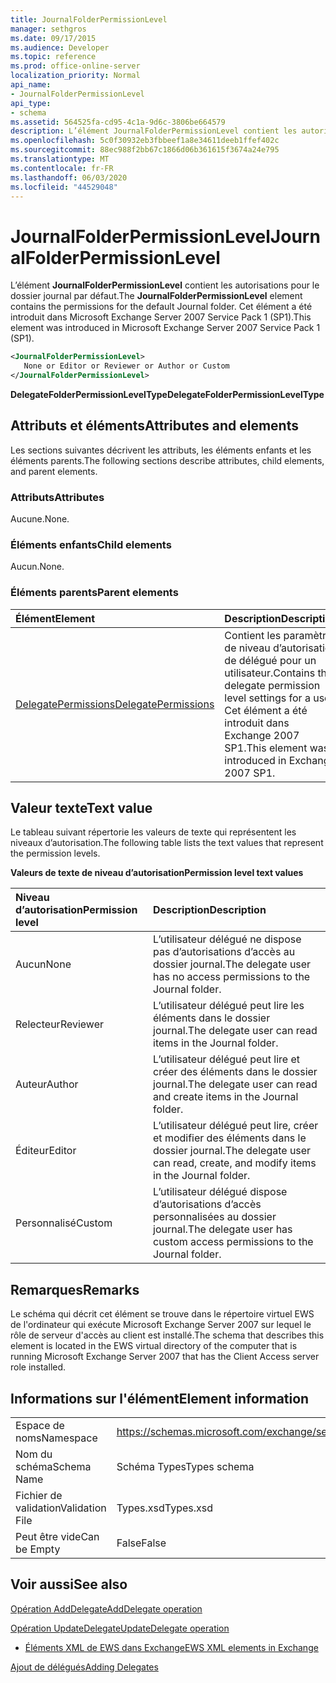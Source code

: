 ```yaml
---
title: JournalFolderPermissionLevel
manager: sethgros
ms.date: 09/17/2015
ms.audience: Developer
ms.topic: reference
ms.prod: office-online-server
localization_priority: Normal
api_name:
- JournalFolderPermissionLevel
api_type:
- schema
ms.assetid: 564525fa-cd95-4c1a-9d6c-3806be664579
description: L’élément JournalFolderPermissionLevel contient les autorisations pour le dossier journal par défaut. Cet élément a été introduit dans Microsoft Exchange Server 2007 Service Pack 1 (SP1).
ms.openlocfilehash: 5c0f30932eb3fbbeef1a8e34611deeb1ffef402c
ms.sourcegitcommit: 88ec988f2bb67c1866d06b361615f3674a24e795
ms.translationtype: MT
ms.contentlocale: fr-FR
ms.lasthandoff: 06/03/2020
ms.locfileid: "44529048"
---
```

# <a name="journalfolderpermissionlevel"></a><span data-ttu-id="32557-104">JournalFolderPermissionLevel</span><span class="sxs-lookup"><span data-stu-id="32557-104">JournalFolderPermissionLevel</span></span>

<span data-ttu-id="32557-105">L’élément **JournalFolderPermissionLevel** contient les autorisations pour le dossier journal par défaut.</span><span class="sxs-lookup"><span data-stu-id="32557-105">The **JournalFolderPermissionLevel** element contains the permissions for the default Journal folder.</span></span> <span data-ttu-id="32557-106">Cet élément a été introduit dans Microsoft Exchange Server 2007 Service Pack 1 (SP1).</span><span class="sxs-lookup"><span data-stu-id="32557-106">This element was introduced in Microsoft Exchange Server 2007 Service Pack 1 (SP1).</span></span> 
  
```xml
<JournalFolderPermissionLevel>
   None or Editor or Reviewer or Author or Custom
</JournalFolderPermissionLevel>
```

 <span data-ttu-id="32557-107">**DelegateFolderPermissionLevelType**</span><span class="sxs-lookup"><span data-stu-id="32557-107">**DelegateFolderPermissionLevelType**</span></span>
## <a name="attributes-and-elements"></a><span data-ttu-id="32557-108">Attributs et éléments</span><span class="sxs-lookup"><span data-stu-id="32557-108">Attributes and elements</span></span>

<span data-ttu-id="32557-109">Les sections suivantes décrivent les attributs, les éléments enfants et les éléments parents.</span><span class="sxs-lookup"><span data-stu-id="32557-109">The following sections describe attributes, child elements, and parent elements.</span></span>
  
### <a name="attributes"></a><span data-ttu-id="32557-110">Attributs</span><span class="sxs-lookup"><span data-stu-id="32557-110">Attributes</span></span>

<span data-ttu-id="32557-111">Aucune.</span><span class="sxs-lookup"><span data-stu-id="32557-111">None.</span></span>
  
### <a name="child-elements"></a><span data-ttu-id="32557-112">Éléments enfants</span><span class="sxs-lookup"><span data-stu-id="32557-112">Child elements</span></span>

<span data-ttu-id="32557-113">Aucun.</span><span class="sxs-lookup"><span data-stu-id="32557-113">None.</span></span>
  
### <a name="parent-elements"></a><span data-ttu-id="32557-114">Éléments parents</span><span class="sxs-lookup"><span data-stu-id="32557-114">Parent elements</span></span>

|<span data-ttu-id="32557-115">**Élément**</span><span class="sxs-lookup"><span data-stu-id="32557-115">**Element**</span></span>|<span data-ttu-id="32557-116">**Description**</span><span class="sxs-lookup"><span data-stu-id="32557-116">**Description**</span></span>|
|:-----|:-----|
|[<span data-ttu-id="32557-117">DelegatePermissions</span><span class="sxs-lookup"><span data-stu-id="32557-117">DelegatePermissions</span></span>](delegatepermissions.md) <br/> |<span data-ttu-id="32557-118">Contient les paramètres de niveau d’autorisation de délégué pour un utilisateur.</span><span class="sxs-lookup"><span data-stu-id="32557-118">Contains the delegate permission level settings for a user.</span></span> <span data-ttu-id="32557-119">Cet élément a été introduit dans Exchange 2007 SP1.</span><span class="sxs-lookup"><span data-stu-id="32557-119">This element was introduced in Exchange 2007 SP1.</span></span>  <br/> |
   
## <a name="text-value"></a><span data-ttu-id="32557-120">Valeur texte</span><span class="sxs-lookup"><span data-stu-id="32557-120">Text value</span></span>

<span data-ttu-id="32557-121">Le tableau suivant répertorie les valeurs de texte qui représentent les niveaux d’autorisation.</span><span class="sxs-lookup"><span data-stu-id="32557-121">The following table lists the text values that represent the permission levels.</span></span>
  
<span data-ttu-id="32557-122">**Valeurs de texte de niveau d’autorisation**</span><span class="sxs-lookup"><span data-stu-id="32557-122">**Permission level text values**</span></span>

|<span data-ttu-id="32557-123">**Niveau d’autorisation**</span><span class="sxs-lookup"><span data-stu-id="32557-123">**Permission level**</span></span>|<span data-ttu-id="32557-124">**Description**</span><span class="sxs-lookup"><span data-stu-id="32557-124">**Description**</span></span>|
|:-----|:-----|
|<span data-ttu-id="32557-125">Aucun</span><span class="sxs-lookup"><span data-stu-id="32557-125">None</span></span>  <br/> |<span data-ttu-id="32557-126">L’utilisateur délégué ne dispose pas d’autorisations d’accès au dossier journal.</span><span class="sxs-lookup"><span data-stu-id="32557-126">The delegate user has no access permissions to the Journal folder.</span></span>  <br/> |
|<span data-ttu-id="32557-127">Relecteur</span><span class="sxs-lookup"><span data-stu-id="32557-127">Reviewer</span></span>  <br/> |<span data-ttu-id="32557-128">L’utilisateur délégué peut lire les éléments dans le dossier journal.</span><span class="sxs-lookup"><span data-stu-id="32557-128">The delegate user can read items in the Journal folder.</span></span>  <br/> |
|<span data-ttu-id="32557-129">Auteur</span><span class="sxs-lookup"><span data-stu-id="32557-129">Author</span></span>  <br/> |<span data-ttu-id="32557-130">L’utilisateur délégué peut lire et créer des éléments dans le dossier journal.</span><span class="sxs-lookup"><span data-stu-id="32557-130">The delegate user can read and create items in the Journal folder.</span></span>  <br/> |
|<span data-ttu-id="32557-131">Éditeur</span><span class="sxs-lookup"><span data-stu-id="32557-131">Editor</span></span>  <br/> |<span data-ttu-id="32557-132">L’utilisateur délégué peut lire, créer et modifier des éléments dans le dossier journal.</span><span class="sxs-lookup"><span data-stu-id="32557-132">The delegate user can read, create, and modify items in the Journal folder.</span></span>  <br/> |
|<span data-ttu-id="32557-133">Personnalisé</span><span class="sxs-lookup"><span data-stu-id="32557-133">Custom</span></span>  <br/> |<span data-ttu-id="32557-134">L’utilisateur délégué dispose d’autorisations d’accès personnalisées au dossier journal.</span><span class="sxs-lookup"><span data-stu-id="32557-134">The delegate user has custom access permissions to the Journal folder.</span></span>  <br/> |
   
## <a name="remarks"></a><span data-ttu-id="32557-135">Remarques</span><span class="sxs-lookup"><span data-stu-id="32557-135">Remarks</span></span>

<span data-ttu-id="32557-136">Le schéma qui décrit cet élément se trouve dans le répertoire virtuel EWS de l'ordinateur qui exécute Microsoft Exchange Server 2007 sur lequel le rôle de serveur d'accès au client est installé.</span><span class="sxs-lookup"><span data-stu-id="32557-136">The schema that describes this element is located in the EWS virtual directory of the computer that is running Microsoft Exchange Server 2007 that has the Client Access server role installed.</span></span>
  
## <a name="element-information"></a><span data-ttu-id="32557-137">Informations sur l'élément</span><span class="sxs-lookup"><span data-stu-id="32557-137">Element information</span></span>

|||
|:-----|:-----|
|<span data-ttu-id="32557-138">Espace de noms</span><span class="sxs-lookup"><span data-stu-id="32557-138">Namespace</span></span>  <br/> |https://schemas.microsoft.com/exchange/services/2006/types  <br/> |
|<span data-ttu-id="32557-139">Nom du schéma</span><span class="sxs-lookup"><span data-stu-id="32557-139">Schema Name</span></span>  <br/> |<span data-ttu-id="32557-140">Schéma Types</span><span class="sxs-lookup"><span data-stu-id="32557-140">Types schema</span></span>  <br/> |
|<span data-ttu-id="32557-141">Fichier de validation</span><span class="sxs-lookup"><span data-stu-id="32557-141">Validation File</span></span>  <br/> |<span data-ttu-id="32557-142">Types.xsd</span><span class="sxs-lookup"><span data-stu-id="32557-142">Types.xsd</span></span>  <br/> |
|<span data-ttu-id="32557-143">Peut être vide</span><span class="sxs-lookup"><span data-stu-id="32557-143">Can be Empty</span></span>  <br/> |<span data-ttu-id="32557-144">False</span><span class="sxs-lookup"><span data-stu-id="32557-144">False</span></span>  <br/> |
   
## <a name="see-also"></a><span data-ttu-id="32557-145">Voir aussi</span><span class="sxs-lookup"><span data-stu-id="32557-145">See also</span></span>



[<span data-ttu-id="32557-146">Opération AddDelegate</span><span class="sxs-lookup"><span data-stu-id="32557-146">AddDelegate operation</span></span>](adddelegate-operation.md)
  
[<span data-ttu-id="32557-147">Opération UpdateDelegate</span><span class="sxs-lookup"><span data-stu-id="32557-147">UpdateDelegate operation</span></span>](updatedelegate-operation.md)


- [<span data-ttu-id="32557-148">Éléments XML de EWS dans Exchange</span><span class="sxs-lookup"><span data-stu-id="32557-148">EWS XML elements in Exchange</span></span>](ews-xml-elements-in-exchange.md)


[<span data-ttu-id="32557-149">Ajout de délégués</span><span class="sxs-lookup"><span data-stu-id="32557-149">Adding Delegates</span></span>](https://msdn.microsoft.com/library/3a744150-66a3-4a13-9433-793603ba5038%28Office.15%29.aspx)

